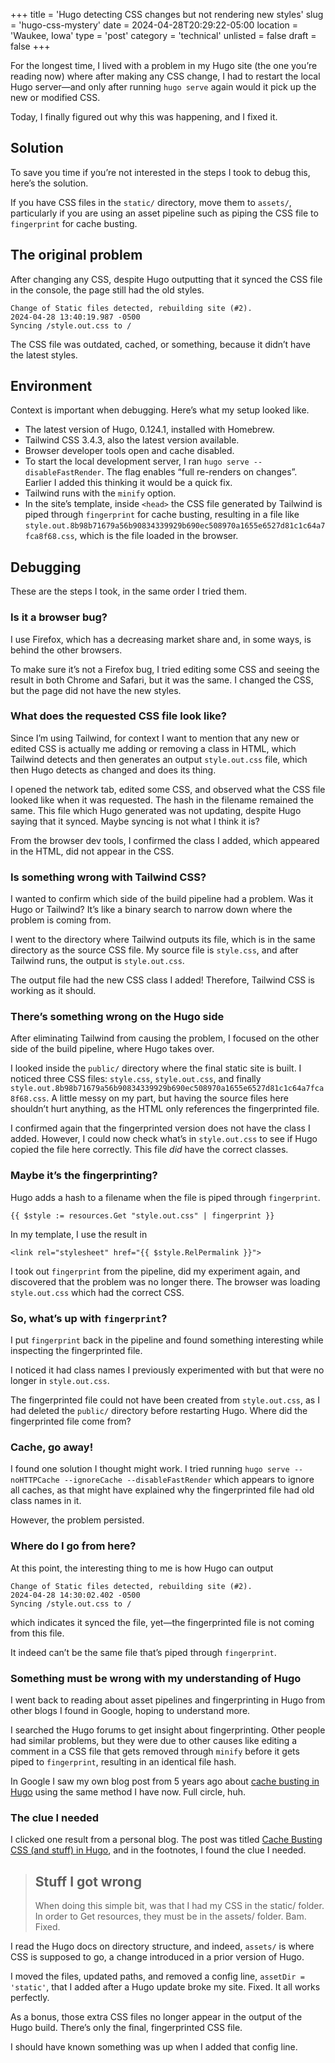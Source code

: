 +++
title = 'Hugo detecting CSS changes but not rendering new styles'
slug = 'hugo-css-mystery'
date = 2024-04-28T20:29:22-05:00
location = 'Waukee, Iowa'
type = 'post'
category = 'technical'
unlisted = false
draft = false
+++

For the longest time, I lived with a problem in my Hugo site (the one you’re reading now) where after making any CSS change, I had to restart the local Hugo server—and only after running `hugo serve` again would it pick up the new or modified CSS.

Today, I finally figured out why this was happening, and I fixed it.

## Solution

To save you time if you’re not interested in the steps I took to debug this, here’s the solution.

If you have CSS files in the `static/` directory, move them to `assets/`, particularly if you are using an asset pipeline such as piping the CSS file to `fingerprint` for cache busting.

## The original problem

After changing any CSS, despite Hugo outputting that it synced the CSS file in the console, the page still had the old styles.

```
Change of Static files detected, rebuilding site (#2).
2024-04-28 13:40:19.987 -0500
Syncing /style.out.css to /
```

The CSS file was outdated, cached, or something, because it didn’t have the latest styles.

## Environment

Context is important when debugging. Here’s what my setup looked like.

- The latest version of Hugo, 0.124.1, installed with Homebrew.
- Tailwind CSS 3.4.3, also the latest version available.
- Browser developer tools open and cache disabled.
- To start the local development server, I ran `hugo serve --disableFastRender`. The flag enables “full re-renders on changes”. Earlier I added this thinking it would be a quick fix.
- Tailwind runs with the `minify` option.
- In the site’s template, inside `<head>` the CSS file generated by Tailwind is piped through `fingerprint` for cache busting, resulting in a file like `style.out.8b98b71679a56b90834339929b690ec508970a1655e6527d81c1c64a7fca8f68.css`, which is the file loaded in the browser.

## Debugging

These are the steps I took, in the same order I tried them.

### Is it a browser bug?

I use Firefox, which has a decreasing market share and, in some ways, is behind the other browsers.

To make sure it’s not a Firefox bug, I tried editing some CSS and seeing the result in both Chrome and Safari, but it was the same. I changed the CSS, but the page did not have the new styles.

### What does the requested CSS file look like?

Since I’m using Tailwind, for context I want to mention that any new or edited CSS is actually me adding or removing a class in HTML, which Tailwind detects and then generates an output `style.out.css` file, which then Hugo detects as changed and does its thing.

I opened the network tab, edited some CSS, and  observed what the CSS file looked like when it was requested. The hash in the filename remained the same. This file which Hugo generated was not updating, despite Hugo saying that it synced. Maybe syncing is not what I think it is?

From the browser dev tools, I confirmed the class I added, which appeared in the HTML, did not appear in the CSS.

### Is something wrong with Tailwind CSS?

I wanted to confirm which side of the build pipeline had a problem. Was it Hugo or Tailwind? It’s like a binary search to narrow down where the problem is coming from.

I went to the directory where Tailwind outputs its file, which is in the same directory as the source CSS file. My source file is `style.css`, and after Tailwind runs, the output is `style.out.css`.

The output file had the new CSS class I added! Therefore, Tailwind CSS is working as it should.

### There’s something wrong on the Hugo side

After eliminating Tailwind from causing the problem, I focused on the other side of the build pipeline, where Hugo takes over.

I looked inside the `public/` directory where the final static site is built. I noticed three CSS files: `style.css`, `style.out.css`, and finally `style.out.8b98b71679a56b90834339929b690ec508970a1655e6527d81c1c64a7fca8f68.css`. A little messy on my part, but having the source files here shouldn’t hurt anything, as the HTML only references the fingerprinted file.

I confirmed again that the fingerprinted version does not have the class I added. However, I could now check what’s in `style.out.css` to see if Hugo copied the file here correctly. This file *did* have the correct classes.

### Maybe it’s the fingerprinting?

Hugo adds a hash to a filename when the file is piped through `fingerprint`.

```
{{ $style := resources.Get "style.out.css" | fingerprint }}
```

In my template, I use the result in

```
<link rel="stylesheet" href="{{ $style.RelPermalink }}">
```

I took out `fingerprint` from the pipeline, did my experiment again, and discovered that the problem was no longer there. The browser was loading `style.out.css` which had the correct CSS.

### So, what’s up with `fingerprint`?

I put `fingerprint` back in the pipeline and found something interesting while inspecting the fingerprinted file.

I noticed it had class names I previously experimented with but that were no longer in `style.out.css`.

The fingerprinted file could not have been created from `style.out.css`, as I had deleted the `public/` directory before restarting Hugo. Where did the fingerprinted file come from?

### Cache, go away!

I found one solution I thought might work. I tried running `hugo serve --noHTTPCache --ignoreCache --disableFastRender` which appears to ignore all caches, as that might have explained why the fingerprinted file had old class names in it.

However, the problem persisted.

### Where do I go from here?

At this point, the interesting thing to me is how Hugo can output

```
Change of Static files detected, rebuilding site (#2).
2024-04-28 14:30:02.402 -0500
Syncing /style.out.css to /
```

which indicates it synced the file, yet—the fingerprinted file is not coming from this file.

It indeed can’t be the same file that’s piped through `fingerprint`.

### Something must be wrong with my understanding of Hugo

I went back to reading about asset pipelines and fingerprinting in Hugo from other blogs I found in Google, hoping to understand more.

I searched the Hugo forums to get insight about fingerprinting. Other people had similar problems, but they were due to other causes like editing a comment in a CSS file that gets removed through `minify` before it gets piped to `fingerprint`, resulting in an identical file hash.

In Google I saw my own blog post from 5 years ago about [cache busting in Hugo](/cache-busting-hugo/) using the same method I have now. Full circle, huh.

### The clue I needed

I clicked one result from a personal blog. The post was titled [Cache Busting CSS (and stuff) in Hugo](https://tormodh.net/posts/cache-busting-css-and-stuff-in-hugo/), and in the footnotes, I found the clue I needed.

> ## Stuff I got wrong
> When doing this simple bit, was that I had my CSS in the static/ folder. In order to Get resources, they must be in the assets/ folder. Bam. Fixed.

I read the Hugo docs on directory structure, and indeed, `assets/` is where CSS is supposed to go, a change introduced in a prior version of Hugo.

I moved the files, updated paths, and removed a config line, `assetDir = 'static'`, that I added after a Hugo update broke my site. Fixed. It all works perfectly.

As a bonus, those extra CSS files no longer appear in the output of the Hugo build. There’s only the final, fingerprinted CSS file.

I should have known something was up when I added that config line.
